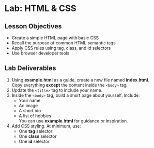 # Lab: HTML & CSS

## Lesson Objectives

- Create a simple HTML page with basic CSS
- Recall the purpose of common HTML semantic tags
- Apply CSS rules using tag, class, and id selectors
- Use browser developer tools

## Lab Deliverables

1. Using **example.html** as a guide, create a new file named **index.html**. Copy everything **except** the content inside the `<body>` tag.
2. Update the `<title>` tag to include your name.
3. Inside the `<body>` tag, build a short page about yourself. Include:
   - Your name
   - An image
   - A short bio
   - A list of hobbies  
     You can use **example.html** for guidance or inspiration.
4. Add CSS styling. At minimum, use:
   - One **tag** selector
   - One **class** selector
   - One **id** selector
